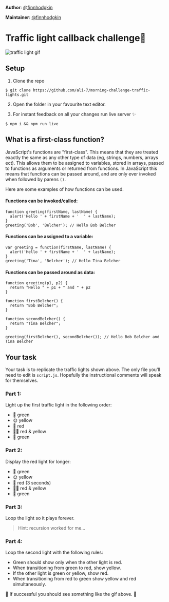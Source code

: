 **Author**: [@finnhodgkin](https://github.com/finnhodgkin)

**Maintainer**: [@finnhodgkin](https://github.com/finnhodgkin)  

# Traffic light callback challenge:vertical_traffic_light:

![traffic light gif](https://user-images.githubusercontent.com/22300773/27510355-77a53678-5906-11e7-8215-845f9c987e09.gif)

## Setup

1. Clone the repo

```shell
$ git clone https://github.com/ali-7/morning-challenge-traffic-lights.git
```

2. Open the folder in your favourite text editor.

3. For instant feedback on all your changes run live server :sparkles:

```
$ npm i && npm run live
```

## What is a first-class function?

JavaScript's functions are "first-class". This means that they are treated exactly the same as any other type of data (eg, strings, numbers, arrays ect). This allows them to be assigned to variables, stored in arrays, passed to functions as arguments or returned from functions. In JavaScript this means that functions can be passed around, and are only ever invoked when followed by parens ```()```.

Here are some examples of how functions can be used.

#### Functions can be invoked/called:
```
function greeting(firstName, lastName) {
  alert('Hello ' + firstName + '  ' + lastName);
}
greeting('Bob', 'Belcher'); // Hello Bob Belcher
```

#### Functions can be assigned to a variable:
```
var greeting = function(firstName, lastName) {
  alert('Hello ' + firstName + '  ' + lastName);
}
greeting('Tina', 'Belcher'); // Hello Tina Belcher
```

#### Functions can be passed around as data:
```
function greeting(p1, p2) {
  return "Hello " + p1 + " and " + p2
}

function firstBelcher() {
  return "Bob Belcher";
}

function secondBelcher() {
  return "Tina Belcher";
}

greeting(firstBelcher(), secondBelcher()); // Hello Bob Belcher and Tina Belcher
```



## Your task

Your task is to replicate the traffic lights shown above. The only file you'll
need to edit is `script.js`. Hopefully the instructional comments will speak for
themselves.

### Part 1:

Light up the first traffic light in the following order:

+ :green_apple: green
+ :sun_with_face: yellow
+ :red_circle: red
+ :red_circle::sun_with_face: red & yellow
+ :green_apple: green

### Part 2:

Display the red light for longer:

+ :green_apple: green
+ :sun_with_face: yellow
+ :red_circle: red (3 seconds)
+ :red_circle::sun_with_face: red & yellow
+ :green_apple: green

### Part 3:

Loop the light so it plays forever.

> Hint: recursion worked for me...

### Part 4:

Loop the second light with the following rules:

+ Green should show only when the other light is red.
+ When transitioning from green to red, show yellow.
+ If the other light is green or yellow, show red.
+ When transitioning from red to green show yellow and red simultaneously.

:vertical_traffic_light: If successful you should see something like the
gif above. :tada:
